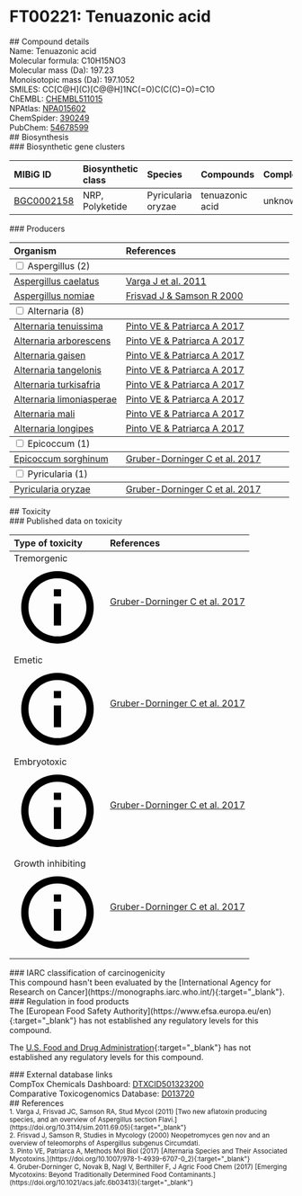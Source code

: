 
# FT00221: Tenuazonic acid
<div class="molecule_image" style="float:left">
<img data-smiles= CC[C@H](C)[C@@H]1NC(=O)C(C(C)=O)=C1O data-smiles-options="{ 'width': 350, 'height': 350 }" />
</div>
## Compound details
<div style="overflow:hidden">
Name: Tenuazonic acid<br>
Molecular formula: C10H15NO3<br>
Molecular mass (Da): 197.23<br>
Monoisotopic mass (Da): 197.1052<br>
<div class="break_all">
SMILES: CC[C@H](C)[C@@H]1NC(=O)C(C(C)=O)=C1O<br>
</div>
        ChEMBL: <a href=https://www.ebi.ac.uk/chembl/compound_report_card/CHEMBL511015 target="_blank">CHEMBL511015</a><br>
        NPAtlas: <a href=https://www.npatlas.org/explore/compounds/NPA015602 target="_blank">NPA015602</a><br>
        ChemSpider: <a href=https://www.chemspider.com/Chemical-Structure.390249.html target="_blank">390249</a><br>
        PubChem: <a href=https://pubchem.ncbi.nlm.nih.gov/compound/54678599 target="_blank">54678599</a><br>
</div>

<div markdown="block" class="section">
## Biosynthesis
<div markdown="block" class="subsection">
### Biosynthetic gene clusters
<table>
<thead>
<tr>
<th style="text-align: left;" role="columnheader" data-sort-default>MIBiG ID</th>
<th style="text-align: left;" role="columnheader">Biosynthetic class</th>
<th style="text-align: left;" role="columnheader">Species</th>
<th style="text-align: left;" role="columnheader">Compounds</th>
<th style="text-align: left;" role="columnheader">Complete</th>
<th style="text-align: left;" role="columnheader">Minimal entry</th>
</tr>
</thead>
<tbody>
        <tr>
        <td style="text-align: left;"><a href="https://mibig.secondarymetabolites.org/repository/BGC0002158" target="_blank">BGC0002158</a></td>
        <td style="text-align: left;">NRP, Polyketide</td>
        <td style="text-align: left;">Pyricularia oryzae</td>
        <td style="text-align: left;">tenuazonic acid</td>
        <td style="text-align: left;">unknown</td>
        <td style="text-align: left;">False</td>
        </tr>
</tbody>
</table>
</div>

<div markdown="block" class="subsection">
### Producers
<table>
<thead>
<tr>
<th style="text-align: left;" role="columnheader" width="40%" data-sort-default>Organism</th>
<th style="text-align: left;" role="columnheader" width="60%">References</th>
</tr>
</thead>
        <tbody class="header">
        <tr>
        <td style="text-align: left;" colspan="2">
        <input type="checkbox" data-toggle="toggle" id=Aspergillus>
        <label for=Aspergillus>Aspergillus (2)</label>
        </td>
        </tr>
        </tbody>
        <tbody class="hide">
                <tr>
                <td style="text-align: left;"><a href="https://www.ncbi.nlm.nih.gov/Taxonomy/Browser/wwwtax.cgi?mode=Info&id=61420" target="_blank">Aspergillus caelatus</a></td>
                <td style="text-align: left;"><a href="#REF00001">Varga J et al. 2011</a></td>
                </tr>
                <tr>
                <td style="text-align: left;"><a href="https://www.ncbi.nlm.nih.gov/Taxonomy/Browser/wwwtax.cgi?mode=Info&id=missing" target="_blank">Aspergillus nomiae</a></td>
                <td style="text-align: left;"><a href="#REF00208">Frisvad J &amp; Samson R 2000</a></td>
                </tr>
        </tbody>
        <tbody class="header">
        <tr>
        <td style="text-align: left;" colspan="2">
        <input type="checkbox" data-toggle="toggle" id=Alternaria>
        <label for=Alternaria>Alternaria (8)</label>
        </td>
        </tr>
        </tbody>
        <tbody class="hide">
                <tr>
                <td style="text-align: left;"><a href="https://www.ncbi.nlm.nih.gov/Taxonomy/Browser/wwwtax.cgi?mode=Info&id=119927" target="_blank">Alternaria tenuissima</a></td>
                <td style="text-align: left;"><a href="#REF00286">Pinto VE &amp; Patriarca A 2017</a></td>
                </tr>
                <tr>
                <td style="text-align: left;"><a href="https://www.ncbi.nlm.nih.gov/Taxonomy/Browser/wwwtax.cgi?mode=Info&id=156630" target="_blank">Alternaria arborescens</a></td>
                <td style="text-align: left;"><a href="#REF00286">Pinto VE &amp; Patriarca A 2017</a></td>
                </tr>
                <tr>
                <td style="text-align: left;"><a href="https://www.ncbi.nlm.nih.gov/Taxonomy/Browser/wwwtax.cgi?mode=Info&id=167740" target="_blank">Alternaria gaisen</a></td>
                <td style="text-align: left;"><a href="#REF00286">Pinto VE &amp; Patriarca A 2017</a></td>
                </tr>
                <tr>
                <td style="text-align: left;"><a href="https://www.ncbi.nlm.nih.gov/Taxonomy/Browser/wwwtax.cgi?mode=Info&id=232506" target="_blank">Alternaria tangelonis</a></td>
                <td style="text-align: left;"><a href="#REF00286">Pinto VE &amp; Patriarca A 2017</a></td>
                </tr>
                <tr>
                <td style="text-align: left;"><a href="https://www.ncbi.nlm.nih.gov/Taxonomy/Browser/wwwtax.cgi?mode=Info&id=232086" target="_blank">Alternaria turkisafria</a></td>
                <td style="text-align: left;"><a href="#REF00286">Pinto VE &amp; Patriarca A 2017</a></td>
                </tr>
                <tr>
                <td style="text-align: left;"><a href="https://www.ncbi.nlm.nih.gov/Taxonomy/Browser/wwwtax.cgi?mode=Info&id=232503" target="_blank">Alternaria limoniasperae</a></td>
                <td style="text-align: left;"><a href="#REF00286">Pinto VE &amp; Patriarca A 2017</a></td>
                </tr>
                <tr>
                <td style="text-align: left;"><a href="https://www.ncbi.nlm.nih.gov/Taxonomy/Browser/wwwtax.cgi?mode=Info&id=167741" target="_blank">Alternaria mali</a></td>
                <td style="text-align: left;"><a href="#REF00286">Pinto VE &amp; Patriarca A 2017</a></td>
                </tr>
                <tr>
                <td style="text-align: left;"><a href="https://www.ncbi.nlm.nih.gov/Taxonomy/Browser/wwwtax.cgi?mode=Info&id=160389" target="_blank">Alternaria longipes</a></td>
                <td style="text-align: left;"><a href="#REF00286">Pinto VE &amp; Patriarca A 2017</a></td>
                </tr>
        </tbody>
        <tbody class="header">
        <tr>
        <td style="text-align: left;" colspan="2">
        <input type="checkbox" data-toggle="toggle" id=Epicoccum>
        <label for=Epicoccum>Epicoccum (1)</label>
        </td>
        </tr>
        </tbody>
        <tbody class="hide">
                <tr>
                <td style="text-align: left;"><a href="https://www.ncbi.nlm.nih.gov/Taxonomy/Browser/wwwtax.cgi?mode=Info&id=749593" target="_blank">Epicoccum sorghinum</a></td>
                <td style="text-align: left;"><a href="#REF00023">Gruber-Dorninger C et al. 2017</a></td>
                </tr>
        </tbody>
        <tbody class="header">
        <tr>
        <td style="text-align: left;" colspan="2">
        <input type="checkbox" data-toggle="toggle" id=Pyricularia>
        <label for=Pyricularia>Pyricularia (1)</label>
        </td>
        </tr>
        </tbody>
        <tbody class="hide">
                <tr>
                <td style="text-align: left;"><a href="https://www.ncbi.nlm.nih.gov/Taxonomy/Browser/wwwtax.cgi?mode=Info&id=318829" target="_blank">Pyricularia oryzae</a></td>
                <td style="text-align: left;"><a href="#REF00023">Gruber-Dorninger C et al. 2017</a></td>
                </tr>
        </tbody>
</table>
</div>
</div>

<div markdown="block" class="section">
## Toxicity
<div markdown="block" class="subsection">
### Published data on toxicity
<table>
<thead>
<tr>
<th style="text-align: left;" role="columnheader" width="40%" data-sort-default>Type of toxicity</th>
<th style="text-align: left;" role="columnheader" width="60%">References</th>
</tr>
</thead>
<tbody>
<tr>
<td style="text-align: left;">Tremorgenic <span class="twemoji" title="Induces tremors"><svg xmlns="http://www.w3.org/2000/svg" viewBox="0 0 24 24"><path d="M11 9h2V7h-2m1 13c-4.41 0-8-3.59-8-8s3.59-8 8-8 8 3.59 8 8-3.59 8-8 8m0-18A10 10 0 0 0 2 12a10 10 0 0 0 10 10 10 10 0 0 0 10-10A10 10 0 0 0 12 2m-1 15h2v-6h-2v6Z"></path></svg></span></td>
<td style="text-align: left;"><a href="#REF00023">Gruber-Dorninger C et al. 2017</a></td>
</tr>
<tr>
<td style="text-align: left;">Emetic <span class="twemoji" title="Induces vomiting"><svg xmlns="http://www.w3.org/2000/svg" viewBox="0 0 24 24"><path d="M11 9h2V7h-2m1 13c-4.41 0-8-3.59-8-8s3.59-8 8-8 8 3.59 8 8-3.59 8-8 8m0-18A10 10 0 0 0 2 12a10 10 0 0 0 10 10 10 10 0 0 0 10-10A10 10 0 0 0 12 2m-1 15h2v-6h-2v6Z"></path></svg></span></td>
<td style="text-align: left;"><a href="#REF00023">Gruber-Dorninger C et al. 2017</a></td>
</tr>
<tr>
<td style="text-align: left;">Embryotoxic <span class="twemoji" title="Toxic to embryos"><svg xmlns="http://www.w3.org/2000/svg" viewBox="0 0 24 24"><path d="M11 9h2V7h-2m1 13c-4.41 0-8-3.59-8-8s3.59-8 8-8 8 3.59 8 8-3.59 8-8 8m0-18A10 10 0 0 0 2 12a10 10 0 0 0 10 10 10 10 0 0 0 10-10A10 10 0 0 0 12 2m-1 15h2v-6h-2v6Z"></path></svg></span></td>
<td style="text-align: left;"><a href="#REF00023">Gruber-Dorninger C et al. 2017</a></td>
</tr>
<tr>
<td style="text-align: left;">Growth inhibiting <span class="twemoji" title="Inhibits physical growth"><svg xmlns="http://www.w3.org/2000/svg" viewBox="0 0 24 24"><path d="M11 9h2V7h-2m1 13c-4.41 0-8-3.59-8-8s3.59-8 8-8 8 3.59 8 8-3.59 8-8 8m0-18A10 10 0 0 0 2 12a10 10 0 0 0 10 10 10 10 0 0 0 10-10A10 10 0 0 0 12 2m-1 15h2v-6h-2v6Z"></path></svg></span></td>
<td style="text-align: left;"><a href="#REF00023">Gruber-Dorninger C et al. 2017</a></td>
</tr>
</tbody>
</table>
</div>

<div markdown="block" class="subsection">
### IARC classification of carcinogenicity
<div markdown="block" class="indented_block">
This compound hasn't been evaluated by the [International Agency for Research on Cancer](https://monographs.iarc.who.int/){:target="_blank"}.<br>
</div>
</div>

<div markdown="block" class="subsection">
### Regulation in food products
<div markdown="block" class="indented_block">
The [European Food Safety Authority](https://www.efsa.europa.eu/en){:target="_blank"} has not established any regulatory levels for this compound. <br>

The [U.S. Food and Drug Administration](https://www.fda.gov/){:target="_blank"} has not established any regulatory levels for this compound. <br>

</div>
</div>

<div markdown="block" class="subsection">
### External database links
<div markdown="block" class="indented_block">
CompTox Chemicals Dashboard: <a href=https://comptox.epa.gov/dashboard/chemical/details/DTXCID501323200 target="_blank">DTXCID501323200</a><br>
Comparative Toxicogenomics Database: <a href=https://ctdbase.org/detail.go?type=chem&amp;acc=D013720 target="_blank">D013720</a><br>
</div>
</div>
</div>

<div markdown="block" class="section">
## References
<div markdown="block" style="font-size: smaller;">
<span id=REF00001>
1. Varga J, Frisvad JC, Samson RA, Stud Mycol (2011) [Two new aflatoxin producing species, and an overview of Aspergillus section Flavi.](https://doi.org/10.3114/sim.2011.69.05){:target="_blank"}<br>
</span>

<span id=REF00208>
2. Frisvad J, Samson R, Studies in Mycology (2000) Neopetromyces gen nov and an overview of teleomorphs of Aspergillus subgenus Circumdati.<br>
</span>

<span id=REF00286>
3. Pinto VE, Patriarca A, Methods Mol Biol (2017) [Alternaria Species and Their Associated Mycotoxins.](https://doi.org/10.1007/978-1-4939-6707-0_2){:target="_blank"}<br>
</span>

<span id=REF00023>
4. Gruber-Dorninger C, Novak B, Nagl V, Berthiller F, J Agric Food Chem (2017) [Emerging Mycotoxins: Beyond Traditionally Determined Food Contaminants.](https://doi.org/10.1021/acs.jafc.6b03413){:target="_blank"}<br>
</span>

</div>
</div>

<script type="text/javascript" src="https://unpkg.com/smiles-drawer@2.0.1/dist/smiles-drawer.min.js"></script>
<script>
    SmiDrawer.apply();
</script>